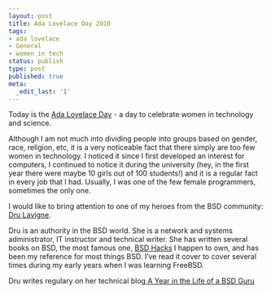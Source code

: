 ```yaml
---
layout: post
title: Ada Lovelace Day 2010
tags:
- ada lovelace
- General
- women in tech
status: publish
type: post
published: true
meta:
  _edit_last: '1'
---
```

Today is the <a href="http://findingada.com/">Ada Lovelace Day</a> - a day to celebrate women in technology and science.

Although I am not much into dividing people into groups based on gender, race, religion, etc, it is a very noticeable fact that there simply are too few women in technology. I noticed it since I first developed an interest for computers, I continued to notice it during the university (hey, in the first year there were maybe 10 girls out of 100 students!) and it is a regular fact in every job that I had. Usually, I was one of the few female programmers, sometimes the only one.

I would like to bring attention to one of my heroes from the BSD community: <a href="http://it.toolbox.com/blogs/bsd-guru/">Dru Lavigne</a>.

Dru is an authority in the BSD world. She is a network and systems administrator, IT instructor and technical writer. She has written several books on BSD, the most famous one, <a href="http://www.amazon.co.uk/BSD-Hacks-100-Industrial-Tools/dp/0596006799">BSD Hacks</a> I happen to own, and has been my reference for most things BSD. I’ve read it cover to cover several times during my early years when I was learning FreeBSD.

Dru writes regulary on her technical blog<a href="http://it.toolbox.com/blogs/bsd-guru/"> A Year in the Life of a BSD Guru</a>
